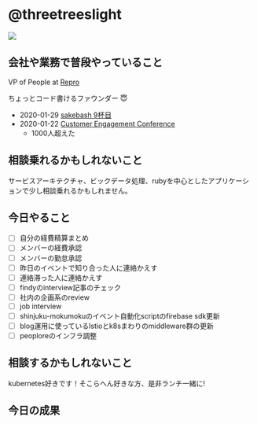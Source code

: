 # @threetreeslight

![](https://avatars3.githubusercontent.com/u/1057490?s=100&v=4)

## 会社や業務で普段やっていること

VP of People at [Repro](https://repro.io)

ちょっとコード書けるファウンダー :innocent:

- 2020-01-29 [sakebash 9杯目](https://repro.connpass.com/event/158632/)
- 2020-01-22 [Customer Engagement Conference](https://cec-tokyo.com/)
  - 1000人超えた

## 相談乗れるかもしれないこと

サービスアーキテクチャ、ビックデータ処理、rubyを中心としたアプリケーションで少し相談乗れるかもしれません。

## 今日やること

- [ ] 自分の経費精算まとめ
- [ ] メンバーの経費承認
- [ ] メンバーの勤怠承認
- [ ] 昨日のイベントで知り合った人に連絡かえす
- [ ] 連絡滞った人に連絡かえす
- [ ] findyのinterview記事のチェック
- [ ] 社内の企画系のreview
- [ ] job interview
- [ ] shinjuku-mokumokuのイベント自動化scriptのfirebase sdk更新
- [ ] blog運用に使っているIstioとk8sまわりのmiddleware群の更新
- [ ] peoploreのインフラ調整

## 相談するかもしれないこと

kubernetes好きです！そこらへん好きな方、是非ランチ一緒に!

## 今日の成果

